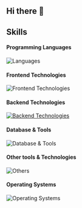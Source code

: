 ## Hi there 👋


## Skills

#### Programming Languages
![Languages](https://skillicons.dev/icons?i=c,cpp,js,python,java,swift,)

#### Frontend Technologies
![Frontend Technologies](https://skillicons.dev/icons?i=react,next,html,css,tailwind,)

#### Backend Technologies
[![Backend Technologies](https://skillicons.dev/icons?i=aws,azure,django,flask,docker,nodejs,nginx)](https://skillicons.dev)

#### Database & Tools
![Database & Tools](https://skillicons.dev/icons?i=mysql,mongodb,supabase,vercel)

#### Other tools & Technologies
![Others](https://skillicons.dev/icons?i=git,github,markdown,netlify,vercel,vscode,figma,docker,githubactions,gitlab,notion,ps,pnpm,powershell,pytorch,redux,tensorflow,arduino,)

#### Operating Systems
![Operating Systems](https://skillicons.dev/icons?i=ubuntu,windows,apple,)

<!--
**MadSuleiman/MadSuleiman** is a ✨ _special_ ✨ repository because its `README.md` (this file) appears on your GitHub profile.

Here are some ideas to get you started:

- 🔭 I’m currently working on ...
- 🌱 I’m currently learning ...
- 👯 I’m looking to collaborate on ...
- 🤔 I’m looking for help with ...
- 💬 Ask me about ...
- 📫 How to reach me: ...
- ⚡ Fun fact: ...
-->
